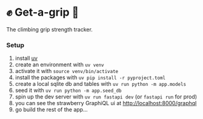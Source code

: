 # ✊ Get-a-grip 🧗

The climbing grip strength tracker.

### Setup

1. install [uv](https://docs.astral.sh/uv/)
2. create an environment with `uv venv`
3. activate it with `source venv/bin/activate`
4. install the packages with `uv pip install -r pyproject.toml`
5. create a local sqlite db and tables with `uv run python -m app.models`
6. seed it with `uv run python -m app.seed_db`
7. spin up the dev server with `uv run fastapi dev` (or `fastapi run` for prod)
8. you can see the strawberry GraphiQL ui at [http://localhost:8000/graphql](http://localhost:8000/graphql)
9. go build the rest of the app...
